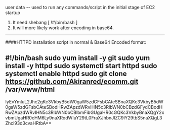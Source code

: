 user data -- used to run any commands/script in the initial stage of EC2 startup

1. It need shebang [ !#/bin/bash ]
2. It will more likely work after encoding in base64.
---------------------------------------------------------
####HTTPD installation script in normal & Base64 Encoded format: 

#!/bin/bash
sudo yum install -y git
sudo yum install -y httpd
sudo systemctl start httpd
sudo systemctl enable httpd
sudo git clone https://github.com/Akiranred/ecomm.git /var/www/html
-----------------------------------------------------------------------
IyEvYmluL2Jhc2gKc3VkbyB5dW0gaW5zdGFsbCAteSBnaXQKc3VkbyB5dW0gaW5zdGFsbCAteSBodHRwZApzdWRvIHN5c3RlbWN0bCBzdGFydCBodHRwZApzdWRvIHN5c3RlbWN0bCBlbmFibGUgaHR0cGQKc3VkbyBnaXQgY2xvbmUgaHR0cHM6Ly9naXRodWIuY29tL0FraXJhbnJlZC9lY29tbS5naXQgL3Zhci93d3cvaHRtbA==
